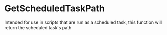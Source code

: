# GetScheduledTaskPath
Intended for use in scripts that are run as a scheduled task, this function will return the scheduled task's path
